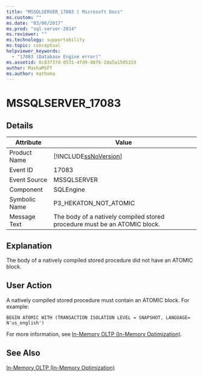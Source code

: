 ```yaml
---
title: "MSSQLSERVER_17083 | Microsoft Docs"
ms.custom: ""
ms.date: "03/06/2017"
ms.prod: "sql-server-2014"
ms.reviewer: ""
ms.technology: supportability
ms.topic: conceptual
helpviewer_keywords: 
  - "17083 (Database Engine error)"
ms.assetid: 6c83737d-0531-4fd9-88f6-2da5a150532d
author: MashaMSFT
ms.author: mathoma
---
```

# MSSQLSERVER_17083
    
## Details  
  
|Attribute|Value|  
|-|-|  
|Product Name|[!INCLUDE[ssNoVersion](../../includes/ssnoversion-md.md)]|  
|Event ID|17083|  
|Event Source|MSSQLSERVER|  
|Component|SQLEngine|  
|Symbolic Name|P3_HEKATON_NOT_ATOMIC|  
|Message Text|The body of a natively compiled stored procedure must be an ATOMIC block.|  
  
## Explanation  
 The body of a natively compiled stored procedure did not have an ATOMIC block.  
  
## User Action  
 A natively compiled stored procedure must contain an ATOMIC block. For example:  
  
```  
BEGIN ATOMIC WITH (TRANSACTION ISOLATION LEVEL = SNAPSHOT, LANGUAGE= N'us_english')  
```  
  
 For more information, see [In-Memory OLTP &#40;In-Memory Optimization&#41;](../in-memory-oltp/in-memory-oltp-in-memory-optimization.md).  
  
## See Also  
 [In-Memory OLTP &#40;In-Memory Optimization&#41;](../in-memory-oltp/in-memory-oltp-in-memory-optimization.md)  
  
  
